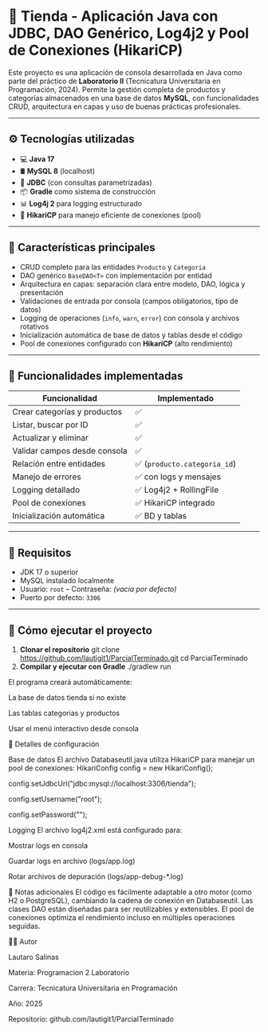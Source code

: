 # 🛒 Tienda - Aplicación Java con JDBC, DAO Genérico, Log4j2 y Pool de Conexiones (HikariCP)

Este proyecto es una aplicación de consola desarrollada en Java como parte del práctico de **Laboratorio II** (Tecnicatura Universitaria en Programación, 2024). Permite la gestión completa de productos y categorías almacenados en una base de datos **MySQL**, con funcionalidades CRUD, arquitectura en capas y uso de buenas prácticas profesionales.

---

## ⚙️ Tecnologías utilizadas

- 💻 **Java 17**
- 🛢️ **MySQL 8** (localhost)
- 🔌 **JDBC** (con consultas parametrizadas)
- 📦 **Gradle** como sistema de construcción
- 📊 **Log4j 2** para logging estructurado
- 🚀 **HikariCP** para manejo eficiente de conexiones (pool)

---

## 🧠 Características principales

- CRUD completo para las entidades `Producto` y `Categoria`
- DAO genérico `BaseDAO<T>` con implementación por entidad
- Arquitectura en capas: separación clara entre modelo, DAO, lógica y presentación
- Validaciones de entrada por consola (campos obligatorios, tipo de datos)
- Logging de operaciones (`info`, `warn`, `error`) con consola y archivos rotativos
- Inicialización automática de base de datos y tablas desde el código
- Pool de conexiones configurado con **HikariCP** (alto rendimiento)

---
## 🧪 Funcionalidades implementadas

| Funcionalidad                | Implementado |
|-----------------------------|--------------|
| Crear categorías y productos | ✅           |
| Listar, buscar por ID        | ✅           |
| Actualizar y eliminar        | ✅           |
| Validar campos desde consola | ✅           |
| Relación entre entidades     | ✅ (`producto.categoria_id`) |
| Manejo de errores            | ✅ con logs y mensajes |
| Logging detallado            | ✅ Log4j2 + RollingFile |
| Pool de conexiones           | ✅ HikariCP integrado |
| Inicialización automática    | ✅ BD y tablas |

---
## 🧰 Requisitos

- JDK 17 o superior
- MySQL instalado localmente
- Usuario: `root` – Contraseña: _(vacía por defecto)_
- Puerto por defecto: `3306`
---
## 🚀 Cómo ejecutar el proyecto

1. **Clonar el repositorio**
   git clone https://github.com/lautigit1/ParcialTerminado.git
   cd ParcialTerminado
2. **Compilar y ejecutar con Gradle**
./gradlew run

El programa creará automáticamente:

La base de datos tienda si no existe

Las tablas categorias y productos

Usar el menú interactivo desde consola

📝 Detalles de configuración

Base de datos
El archivo Databaseutil.java utiliza HikariCP para manejar un pool de conexiones:
HikariConfig config = new HikariConfig();

config.setJdbcUrl("jdbc:mysql://localhost:3306/tienda");

config.setUsername("root");

config.setPassword("");

Logging
El archivo log4j2.xml está configurado para:

Mostrar logs en consola

Guardar logs en archivo (logs/app.log)

Rotar archivos de depuración (logs/app-debug-*.log)

📌 Notas adicionales
El código es fácilmente adaptable a otro motor (como H2 o PostgreSQL), cambiando la cadena de conexión en Databaseutil.
Las clases DAO están diseñadas para ser reutilizables y extensibles.
El pool de conexiones optimiza el rendimiento incluso en múltiples operaciones seguidas.

👨‍💻 Autor

Lautaro Salinas

Materia: Programacion 2 Laboratorio 

Carrera: Tecnicatura Universitaria en Programación

Año: 2025

Repositorio: github.com/lautigit1/ParcialTerminado
